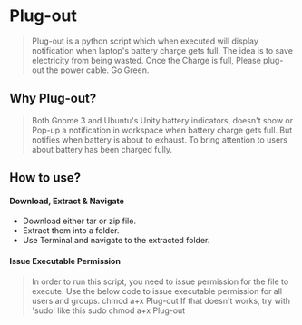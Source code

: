 Plug-out
========

> Plug-out is a python script which when executed will display notification when laptop's battery charge gets full. The idea is to save electricity from being wasted. Once the Charge is full, Please plug-out the power cable. Go Green.

Why Plug-out?
-------------

> Both Gnome 3 and Ubuntu's Unity battery indicators, doesn't show or Pop-up a notification in workspace when battery charge gets full. But notifies when battery is about to exhaust. To bring attention to users about battery has been charged fully.

How to use?
------------

#### Download, Extract & Navigate
* Download either tar or zip file.
* Extract them into a folder.
* Use Terminal and navigate to the extracted folder.

#### Issue Executable Permission
> In order to run this script, you need to issue permission for the file to execute. Use the below code to issue executable permission for all users and groups.
>	chmod a+x Plug-out
> If that doesn't works, try with 'sudo' like this
>	sudo chmod a+x Plug-out
